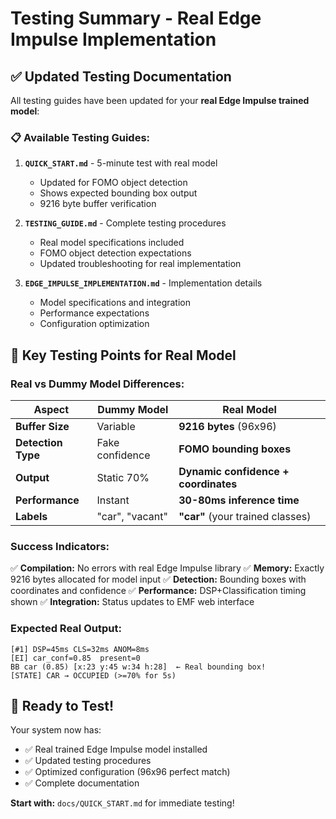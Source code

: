 # Testing Summary - Real Edge Impulse Implementation

## ✅ Updated Testing Documentation

All testing guides have been updated for your **real Edge Impulse trained model**:

### **📋 Available Testing Guides:**

1. **`QUICK_START.md`** - 5-minute test with real model
   - Updated for FOMO object detection
   - Shows expected bounding box output
   - 9216 byte buffer verification

2. **`TESTING_GUIDE.md`** - Complete testing procedures
   - Real model specifications included
   - FOMO object detection expectations
   - Updated troubleshooting for real implementation

3. **`EDGE_IMPULSE_IMPLEMENTATION.md`** - Implementation details
   - Model specifications and integration
   - Performance expectations
   - Configuration optimization

## 🎯 Key Testing Points for Real Model

### **Real vs Dummy Model Differences:**

| Aspect | Dummy Model | Real Model |
|--------|-------------|------------|
| **Buffer Size** | Variable | **9216 bytes** (96x96) |
| **Detection Type** | Fake confidence | **FOMO bounding boxes** |
| **Output** | Static 70% | **Dynamic confidence + coordinates** |
| **Performance** | Instant | **30-80ms inference time** |
| **Labels** | "car", "vacant" | **"car"** (your trained classes) |

### **Success Indicators:**

✅ **Compilation:** No errors with real Edge Impulse library
✅ **Memory:** Exactly 9216 bytes allocated for model input
✅ **Detection:** Bounding boxes with coordinates and confidence
✅ **Performance:** DSP+Classification timing shown
✅ **Integration:** Status updates to EMF web interface

### **Expected Real Output:**
```
[#1] DSP=45ms CLS=32ms ANOM=8ms
[EI] car_conf=0.85  present=0
BB car (0.85) [x:23 y:45 w:34 h:28]  ← Real bounding box!
[STATE] CAR → OCCUPIED (>=70% for 5s)
```

## 🚀 Ready to Test!

Your system now has:
- ✅ Real trained Edge Impulse model installed
- ✅ Updated testing procedures
- ✅ Optimized configuration (96x96 perfect match)
- ✅ Complete documentation

**Start with:** `docs/QUICK_START.md` for immediate testing!